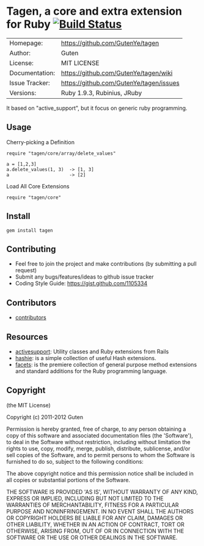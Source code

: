 # Tagen, a core and extra extension for Ruby [![Build Status](https://secure.travis-ci.org/GutenYe/tagen.png)](http://travis-ci.org/GutenYe/tagen)

|                |                                         |
|----------------|-----------------------------------------|
| Homepage:      | https://github.com/GutenYe/tagen        |
| Author:	       | Guten                                   |
| License:       | MIT LICENSE                             |
| Documentation: | https://github.com/GutenYe/tagen/wiki   |
| Issue Tracker: | https://github.com/GutenYe/tagen/issues |
| Versions:      | Ruby 1.9.3, Rubinius, JRuby             |

It based on "active_support", but it focus on generic ruby programming.

Usage
-----

Cherry-picking a Definition

	require "tagen/core/array/delete_values"

	a = [1,2,3]
	a.delete_values(1, 3)  -> [1, 3]
	a                      -> [2]

Load All Core Extensions

	require "tagen/core"


Install
----------

	gem install tagen

Contributing
-------------

* Feel free to join the project and make contributions (by submitting a pull request)
* Submit any bugs/features/ideas to github issue tracker
* Coding Style Guide: https://gist.github.com/1105334

Contributors
------------

* [contributors](https://github.com/GutenYe/tagen/contributors)

Resources
---------

* [activesupport](https://github.com/rails/rails/tree/master/activesupport): Utility classes and Ruby extensions from Rails
* [hashie](https://github.com/intridea/hashie): is a simple collection of useful Hash extensions.
* [facets](https://github.com/rubyworks/facets): is the premiere collection of general purpose method extensions and standard additions for the Ruby programming language.

Copyright
---------

(the MIT License)

Copyright (c) 2011-2012 Guten

Permission is hereby granted, free of charge, to any person obtaining a copy of this software and associated documentation files (the 'Software'), to deal in the Software without restriction, including without limitation the rights to use, copy, modify, merge, publish, distribute, sublicense, and/or sell copies of the Software, and to permit persons to whom the Software is furnished to do so, subject to the following conditions:

The above copyright notice and this permission notice shall be included in all copies or substantial portions of the Software.

THE SOFTWARE IS PROVIDED 'AS IS', WITHOUT WARRANTY OF ANY KIND, EXPRESS OR IMPLIED, INCLUDING BUT NOT LIMITED TO THE WARRANTIES OF MERCHANTABILITY, FITNESS FOR A PARTICULAR PURPOSE AND NONINFRINGEMENT.  IN NO EVENT SHALL THE AUTHORS OR COPYRIGHT HOLDERS BE LIABLE FOR ANY CLAIM, DAMAGES OR OTHER LIABILITY, WHETHER IN AN ACTION OF CONTRACT, TORT OR OTHERWISE, ARISING FROM, OUT OF OR IN CONNECTION WITH THE SOFTWARE OR THE USE OR OTHER DEALINGS IN THE SOFTWARE.
